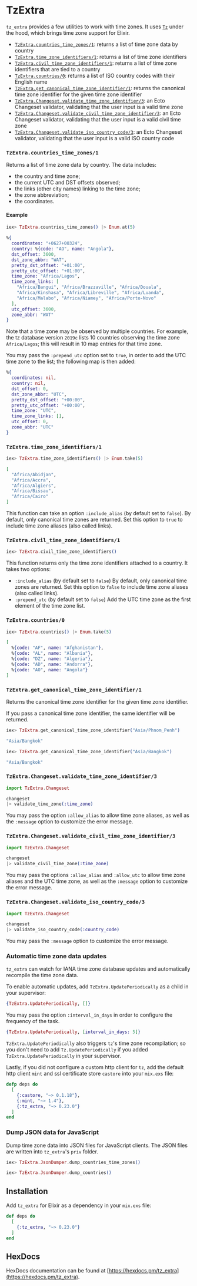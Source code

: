 # TzExtra

`tz_extra` provides a few utilities to work with time zones. It uses [`Tz`](https://github.com/mathieuprog/tz) under the hood, which brings time zone support for Elixir.

* [`TzExtra.countries_time_zones/1`](#tzextracountries_time_zones1): returns a list of time zone data by country
* [`TzExtra.time_zone_identifiers/1`](#tzextratime_zone_identifiers1): returns a list of time zone identifiers
* [`TzExtra.civil_time_zone_identifiers/1`](#tzextracivil_time_zone_identifiers1): returns a list of time zone identifiers that are tied to a country
* [`TzExtra.countries/0`](#tzextracountries0): returns a list of ISO country codes with their English name
* [`TzExtra.get_canonical_time_zone_identifier/1`](#tzextraget_canonical_time_zone_identifier1): returns the canonical time zone identifier for the given time zone identifier
* [`TzExtra.Changeset.validate_time_zone_identifier/3`](#tzextraChangesetvalidate_time_zone_identifier3): an Ecto Changeset validator, validating that the user input is a valid time zone
* [`TzExtra.Changeset.validate_civil_time_zone_identifier/3`](#tzextraChangesetvalidate_civil_time_zone_identifier3): an Ecto Changeset validator, validating that the user input is a valid civil time zone
* [`TzExtra.Changeset.validate_iso_country_code/3`](#tzextraChangesetvalidate_iso_country_code3): an Ecto Changeset validator, validating that the user input is a valid ISO country code

### `TzExtra.countries_time_zones/1`

Returns a list of time zone data by country. The data includes:
* the country and time zone;
* the current UTC and DST offsets observed;
* the links (other city names) linking to the time zone;
* the zone abbreviation;
* the coordinates.

#### Example

```elixir
iex> TzExtra.countries_time_zones() |> Enum.at(5)
```

```elixir
%{
  coordinates: "+0627+00324",
  country: %{code: "AO", name: "Angola"},
  dst_offset: 3600,
  dst_zone_abbr: "WAT",
  pretty_dst_offset: "+01:00",
  pretty_utc_offset: "+01:00",
  time_zone: "Africa/Lagos",
  time_zone_links: [
    "Africa/Bangui", "Africa/Brazzaville", "Africa/Douala",
    "Africa/Kinshasa", "Africa/Libreville", "Africa/Luanda",
    "Africa/Malabo", "Africa/Niamey", "Africa/Porto-Novo"
  ],
  utc_offset: 3600,
  zone_abbr: "WAT"
}
```

Note that a time zone may be observed by multiple countries. For example, the tz database version `2019c` lists 10
countries observing the time zone `Africa/Lagos`; this will result in 10 map entries for that time zone.

You may pass the `:prepend_utc` option set to `true`, in order to add the UTC time zone to the list; the following map is then added:

```elixir
%{
  coordinates: nil,
  country: nil,
  dst_offset: 0,
  dst_zone_abbr: "UTC",
  pretty_dst_offset: "+00:00",
  pretty_utc_offset: "+00:00",
  time_zone: "UTC",
  time_zone_links: [],
  utc_offset: 0,
  zone_abbr: "UTC"
}
```

### `TzExtra.time_zone_identifiers/1`

```elixir
iex> TzExtra.time_zone_identifiers() |> Enum.take(5)
```

```elixir
[
  "Africa/Abidjan",
  "Africa/Accra",
  "Africa/Algiers",
  "Africa/Bissau",
  "Africa/Cairo"
]
```

This function can take an option `:include_alias` (by default set to `false`). By default, only canonical time zones are returned. Set this option to `true` to include time zone aliases (also called links).

### `TzExtra.civil_time_zone_identifiers/1`

```elixir
iex> TzExtra.civil_time_zone_identifiers()
```

This function returns only the time zone identifiers attached to a country. It takes two options:
* `:include_alias` (by default set to `false`)
  By default, only canonical time zones are returned. Set this option to `false` to include time zone aliases (also called links).
* `:prepend_utc` (by default set to `false`)
  Add the UTC time zone as the first element of the time zone list.

### `TzExtra.countries/0`

```elixir
iex> TzExtra.countries() |> Enum.take(5)
```

```elixir
[
  %{code: "AF", name: "Afghanistan"},
  %{code: "AL", name: "Albania"},
  %{code: "DZ", name: "Algeria"},
  %{code: "AD", name: "Andorra"},
  %{code: "AO", name: "Angola"}
]
```

### `TzExtra.get_canonical_time_zone_identifier/1`

Returns the canonical time zone identifier for the given time zone identifier.

If you pass a canonical time zone identifier, the same identifier will be returned.

```elixir
iex> TzExtra.get_canonical_time_zone_identifier("Asia/Phnom_Penh")
```

```elixir
"Asia/Bangkok"
```

```elixir
iex> TzExtra.get_canonical_time_zone_identifier("Asia/Bangkok")
```

```elixir
"Asia/Bangkok"
```

### `TzExtra.Changeset.validate_time_zone_identifier/3`

```elixir
import TzExtra.Changeset

changeset
|> validate_time_zone(:time_zone)
```

You may pass the option `:allow_alias` to allow time zone aliases, as well as the `:message` option to customize the error message.

### `TzExtra.Changeset.validate_civil_time_zone_identifier/3`

```elixir
import TzExtra.Changeset

changeset
|> validate_civil_time_zone(:time_zone)
```

You may pass the options `:allow_alias` and `:allow_utc` to allow time zone aliases and the UTC time zone, as well as the `:message` option to customize the error message.

### `TzExtra.Changeset.validate_iso_country_code/3`

```elixir
import TzExtra.Changeset

changeset
|> validate_iso_country_code(:country_code)
```

You may pass the `:message` option to customize the error message.

### Automatic time zone data updates

`tz_extra` can watch for IANA time zone database updates and automatically recompile the time zone data.

To enable automatic updates, add `TzExtra.UpdatePeriodically` as a child in your supervisor:

```elixir
{TzExtra.UpdatePeriodically, []}
```

You may pass the option `:interval_in_days` in order to configure the frequency of the task.

```elixir
{TzExtra.UpdatePeriodically, [interval_in_days: 5]}
```

`TzExtra.UpdatePeriodically` also triggers `tz`'s time zone recompilation; so you don't need to add
`Tz.UpdatePeriodically` if you added `TzExtra.UpdatePeriodically` in your supervisor.

Lastly, if you did not configure a custom http client for `tz`, add the default http client `mint` and ssl certificate store `castore` into your `mix.exs` file:

```elixir
defp deps do
  [
    {:castore, "~> 0.1.18"},
    {:mint, "~> 1.4"},
    {:tz_extra, "~> 0.23.0"}
  ]
end
```

### Dump JSON data for JavaScript

Dump time zone data into JSON files for JavaScript clients. The JSON files are written into `tz_extra`'s `priv` folder.

```elixir
iex> TzExtra.JsonDumper.dump_countries_time_zones()
```

```elixir
iex> TzExtra.JsonDumper.dump_countries()
```

## Installation

Add `tz_extra` for Elixir as a dependency in your `mix.exs` file:

```elixir
def deps do
  [
    {:tz_extra, "~> 0.23.0"}
  ]
end
```

## HexDocs

HexDocs documentation can be found at [https://hexdocs.pm/tz_extra](https://hexdocs.pm/tz_extra).
